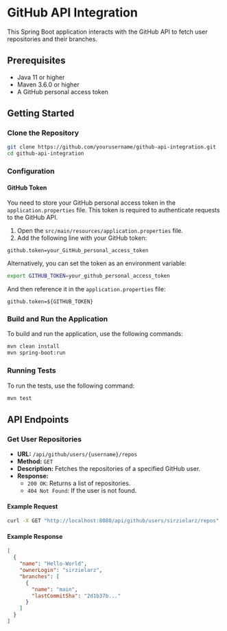 # GitHub API Integration

This Spring Boot application interacts with the GitHub API to fetch user repositories and their branches.

## Prerequisites

- Java 11 or higher
- Maven 3.6.0 or higher
- A GitHub personal access token

## Getting Started

### Clone the Repository

```sh
git clone https://github.com/yourusername/github-api-integration.git
cd github-api-integration
```

### Configuration

#### GitHub Token

You need to store your GitHub personal access token in the `application.properties` file. This token is required to authenticate requests to the GitHub API.

1. Open the `src/main/resources/application.properties` file.
2. Add the following line with your GitHub token:

```properties
github.token=your_GitHub_personal_access_token
```

Alternatively, you can set the token as an environment variable:

```sh
export GITHUB_TOKEN=your_github_personal_access_token
```

And then reference it in the `application.properties` file:

```properties
github.token=${GITHUB_TOKEN}
```

### Build and Run the Application

To build and run the application, use the following commands:

```sh
mvn clean install
mvn spring-boot:run
```

### Running Tests

To run the tests, use the following command:

```sh
mvn test
```

## API Endpoints

### Get User Repositories

- **URL:** `/api/github/users/{username}/repos`
- **Method:** `GET`
- **Description:** Fetches the repositories of a specified GitHub user.
- **Response:**
    - `200 OK`: Returns a list of repositories.
    - `404 Not Found`: If the user is not found.

#### Example Request

```sh
curl -X GET "http://localhost:8080/api/github/users/sirzielarz/repos"
```

#### Example Response

```json
[
  {
    "name": "Hello-World",
    "ownerLogin": "sirzielarz",
    "branches": [
      {
        "name": "main",
        "lastCommitSha": "2d1b37b..."
      }
    ]
  }
]
```